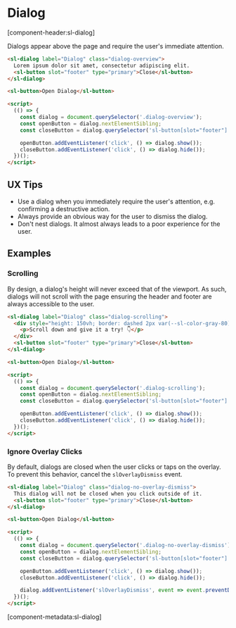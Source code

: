 # Dialog

[component-header:sl-dialog]

Dialogs appear above the page and require the user's immediate attention.

```html preview
<sl-dialog label="Dialog" class="dialog-overview">
  Lorem ipsum dolor sit amet, consectetur adipiscing elit.
  <sl-button slot="footer" type="primary">Close</sl-button>
</sl-dialog>

<sl-button>Open Dialog</sl-button>

<script>
  (() => {
    const dialog = document.querySelector('.dialog-overview');
    const openButton = dialog.nextElementSibling;
    const closeButton = dialog.querySelector('sl-button[slot="footer"]');

    openButton.addEventListener('click', () => dialog.show());
    closeButton.addEventListener('click', () => dialog.hide());
  })();
</script>
```

## UX Tips

- Use a dialog when you immediately require the user's attention, e.g. confirming a destructive action.
- Always provide an obvious way for the user to dismiss the dialog.
- Don't nest dialogs. It almost always leads to a poor experience for the user.

## Examples

### Scrolling

By design, a dialog's height will never exceed that of the viewport. As such, dialogs will not scroll with the page ensuring the header and footer are always accessible to the user.

```html preview
<sl-dialog label="Dialog" class="dialog-scrolling">
  <div style="height: 150vh; border: dashed 2px var(--sl-color-gray-80); padding: 0 1rem;">
    <p>Scroll down and give it a try! 👇</p>
  </div>
  <sl-button slot="footer" type="primary">Close</sl-button>
</sl-dialog>

<sl-button>Open Dialog</sl-button>

<script>
  (() => {
    const dialog = document.querySelector('.dialog-scrolling');
    const openButton = dialog.nextElementSibling;
    const closeButton = dialog.querySelector('sl-button[slot="footer"]');

    openButton.addEventListener('click', () => dialog.show());
    closeButton.addEventListener('click', () => dialog.hide());
  })();
</script>
```

### Ignore Overlay Clicks

By default, dialogs are closed when the user clicks or taps on the overlay. To prevent this behavior, cancel the `slOverlayDismiss` event.

```html preview
<sl-dialog label="Dialog" class="dialog-no-overlay-dismiss">
  This dialog will not be closed when you click outside of it.
  <sl-button slot="footer" type="primary">Close</sl-button>
</sl-dialog>

<sl-button>Open Dialog</sl-button>

<script>
  (() => {
    const dialog = document.querySelector('.dialog-no-overlay-dismiss');
    const openButton = dialog.nextElementSibling;
    const closeButton = dialog.querySelector('sl-button[slot="footer"]');

    openButton.addEventListener('click', () => dialog.show());
    closeButton.addEventListener('click', () => dialog.hide());

    dialog.addEventListener('slOverlayDismiss', event => event.preventDefault());
  })();
</script>
```

[component-metadata:sl-dialog]
